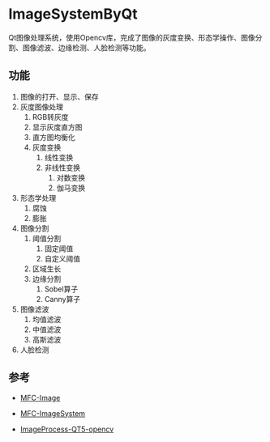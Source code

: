 # ImageSystemByQt
Qt图像处理系统，使用Opencv库，完成了图像的灰度变换、形态学操作、图像分割、图像滤波、边缘检测、人脸检测等功能。

## 功能

1. 图像的打开、显示、保存
2. 灰度图像处理
   1. RGB转灰度
   2. 显示灰度直方图
   3. 直方图均衡化
   4. 灰度变换
      1. 线性变换
      2. 非线性变换
         1. 对数变换
         2. 伽马变换
3. 形态学处理
   1. 腐蚀
   2. 膨胀
4. 图像分割
   1. 阈值分割
      1. 固定阈值
      2. 自定义阈值
   2. 区域生长
   3. 边缘分割
      1. Sobel算子
      2. Canny算子
5. 图像滤波
   1. 均值滤波
   2. 中值滤波
   3. 高斯滤波
6. 人脸检测

## 参考

- [MFC-Image](https://github.com/Mouseminar/MFC-Image)
  
- [MFC-ImageSystem](https://github.com/Mouseminar/MFC-Image)

- [ImageProcess-QT5-opencv](https://github.com/KangKanng/ImageProcess-QT5-opencv)